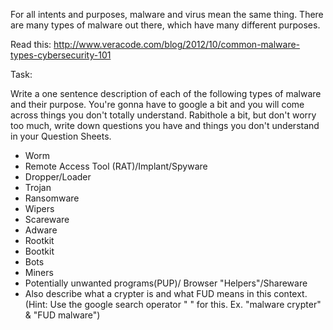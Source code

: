 For all intents and purposes, malware and virus mean the same thing. There are many types of malware out there, which have many different purposes. 

Read this: http://www.veracode.com/blog/2012/10/common-malware-types-cybersecurity-101

Task: 

Write a one sentence description of each of the following types of malware and their purpose. You're gonna have to google a bit and you will come across things you don't totally understand. Rabithole a bit, but don't worry too much, write down questions you have and things you don't understand in your Question Sheets.

* Worm
* Remote Access Tool (RAT)/Implant/Spyware
* Dropper/Loader
* Trojan
* Ransomware
* Wipers
* Scareware	    
* Adware
* Rootkit
* Bootkit
* Bots
* Miners
* Potentially unwanted programs(PUP)/ Browser "Helpers"/Shareware
* Also describe what a crypter is and what FUD means in this context.  (Hint: Use the google search operator " " for this. Ex. "malware crypter" & "FUD malware")
